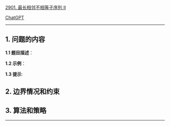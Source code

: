 [2901. 最长相邻不相等子序列 II](https://leetcode.cn/problems/longest-unequal-adjacent-groups-subsequence-ii)

[ChatGPT](chat.openai.com)

---

## 1. 问题的内容
**1.1 题目描述**：

**1.2 示例**：

**1.3 提示**:

## 2. 边界情况和约束


## 3. 算法和策略

---

